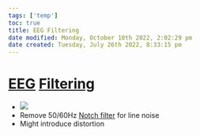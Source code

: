 ```yaml
---
tags: ['temp']
toc: true
title: EEG Filtering
date modified: Monday, October 10th 2022, 2:02:29 pm
date created: Tuesday, July 26th 2022, 8:33:15 pm
---
```


# [EEG](EEG.md) [Filtering](Filtering.md)
- ![](Pasted%20image%2020220502153920.webp)
- Remove 50/60Hz [Notch filter](Notch%20filter.md) for line noise
- Might introduce distortion



